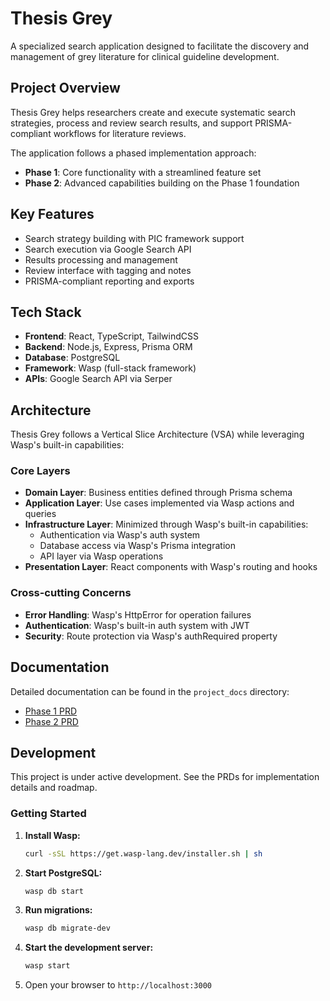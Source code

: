 # Thesis Grey

A specialized search application designed to facilitate the discovery and management of grey literature for clinical guideline development.

## Project Overview

Thesis Grey helps researchers create and execute systematic search strategies, process and review search results, and support PRISMA-compliant workflows for literature reviews.

The application follows a phased implementation approach:
- **Phase 1**: Core functionality with a streamlined feature set
- **Phase 2**: Advanced capabilities building on the Phase 1 foundation

## Key Features

- Search strategy building with PIC framework support
- Search execution via Google Search API 
- Results processing and management
- Review interface with tagging and notes
- PRISMA-compliant reporting and exports

## Tech Stack

- **Frontend**: React, TypeScript, TailwindCSS
- **Backend**: Node.js, Express, Prisma ORM
- **Database**: PostgreSQL
- **Framework**: Wasp (full-stack framework)
- **APIs**: Google Search API via Serper

## Architecture

Thesis Grey follows a Vertical Slice Architecture (VSA) while leveraging Wasp's built-in capabilities:

### Core Layers

- **Domain Layer**: Business entities defined through Prisma schema
- **Application Layer**: Use cases implemented via Wasp actions and queries
- **Infrastructure Layer**: Minimized through Wasp's built-in capabilities:
  - Authentication via Wasp's auth system
  - Database access via Wasp's Prisma integration
  - API layer via Wasp operations
- **Presentation Layer**: React components with Wasp's routing and hooks

### Cross-cutting Concerns

- **Error Handling**: Wasp's HttpError for operation failures
- **Authentication**: Wasp's built-in auth system with JWT
- **Security**: Route protection via Wasp's authRequired property

## Documentation

Detailed documentation can be found in the `project_docs` directory:
- [Phase 1 PRD](project_docs/prd_phase_1.md)
- [Phase 2 PRD](project_docs/prd_phase_2-prd.md)

## Development

This project is under active development. See the PRDs for implementation details and roadmap.

### Getting Started

1. **Install Wasp:**
   ```bash
   curl -sSL https://get.wasp-lang.dev/installer.sh | sh
   ```

2. **Start PostgreSQL:**
   ```bash
   wasp db start
   ```

3. **Run migrations:**
   ```bash
   wasp db migrate-dev
   ```

4. **Start the development server:**
   ```bash
   wasp start
   ```

5. Open your browser to `http://localhost:3000`